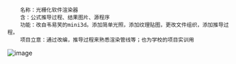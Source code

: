		名称：光栅化软件渲染器
		含：公式推导过程、结果图片、源程序
		功能：改自韦易笑的mini3d。添加简单光照，添加纹理贴图，更改文件组织，添加推导过程。
		项目立意：通过改编，推导过程来熟悉渲染管线等；也为学校的项目实训用

![image](https://github.com/tangsancai/mini3d/blob/master/result.png)
